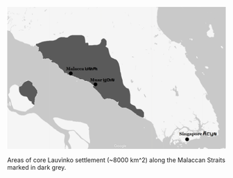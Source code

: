 ![A map of the Malaccan strait showing areas of core Lauvìnko settlement, around Malacca and Muar.](/static/img/cities.png)

Areas of core Lauvìnko settlement (~8000 km^2) along
the Malaccan Straits marked in dark grey.